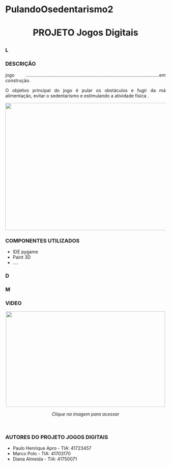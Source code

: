 # PulandoOsedentarismo2
# 
# <p align="center">PROJETO Jogos Digitais </p>


### L

### DESCRIÇÃO 
<p align = "justify">
jogo ........................................................................................................em construção.
</p>
<p align = "justify">
O  objetivo principal do jogo é pular os obstáculos e fugir da má alimentação, evitar o sedentarismo e estimulando a atividade física .
</p>

<p align="center"><img src="https://"  width="600px" height="400px"/></p>

### COMPONENTES UTILIZADOS 
<ul>
<li>IDE pygame</li>
<li>Paint 3D</li>
<li>.... </li>

</ul>

### 

### D

### M

### VIDEO
<a href="https://www.youtube.com" title="IctioNutri"><p align="center"><img src="https://" width="500px" height="300px" align="center"></p></a>
 <p align="center"> <i> Clique na imagem para acessar </i> </p>
<br/>

### AUTORES DO PROJETO JOGOS DIGITAIS 
<ul>
<li>Paulo Henrique Apro - TIA: 41723457</li>
  <li>Marco Polo - TIA: 41703170</li>
  <li>Diana Almeida - TIA: 41750071</li>
</ul>
